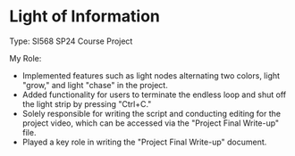 # Light of Information

Type: SI568 SP24 Course Project

My Role: 

- Implemented features such as light nodes alternating two colors, light "grow," and light "chase" in the project.
- Added functionality for users to terminate the endless loop and shut off the light strip by pressing "Ctrl+C."
- Solely responsible for writing the script and conducting editing for the project video, which can be accessed via the "Project Final Write-up" file.
- Played a key role in writing the "Project Final Write-up" document.

